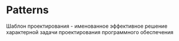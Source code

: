# Patterns
Шаблон проектирования - именованное эффективное решение характерной задачи проектирования программного обеспечения
